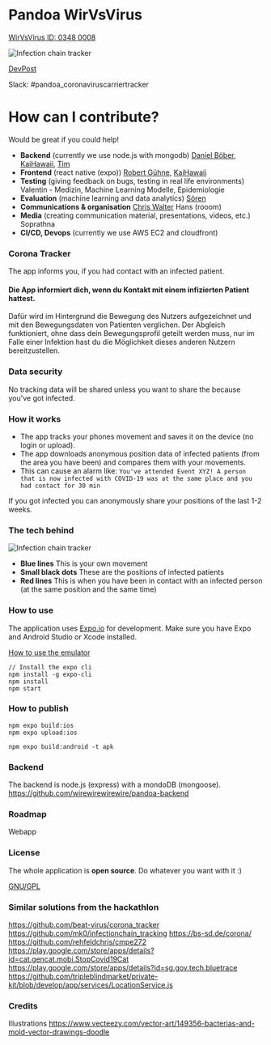 # Pandoa WirVsVirus

[WirVsVirus ID: 0348 0008](thttps://airtable.com/shrs71ccUVKyvLlUA/tbl6Br4W3IyPGk1jt/viw7AlEju6qFtXJqL?blocks=hide)

![Infection chain tracker](https://raw.githubusercontent.com/wirewirewirewire/pandoa/master/assets/images/infection-chain-tracker.png)

[DevPost](https://devpost.com/software/08_pandoa-corona-virus-tracker)

Slack: #pandoa_coronaviruscarriertracker

# How can I contribute?

Would be great if you could help!

- **Backend** (currently we use node.js with mongodb) [Daniel Böber](https://github.com/smarthomeagentur), [KaiHawaii](https://github.com/Kaipirinha), [Tim](https://github.com/pr1zm)
- **Frontend** (react native (expo)) [Robert Gühne](https://github.com/Utzel-Butzel), [KaiHawaii](https://github.com/Kaipirinha)
- **Testing** (giving feedback on bugs, testing in real life environments) Valentin - Medizin, Machine Learning Modelle, Epidemiologie
- **Evaluation** (machine learning and data analytics) [Sören](https://github.com/soerili)
- **Communications & organisation** [Chris Walter]() Hans (rooom)
- **Media** (creating communication material, presentations, videos, etc.) Soprathna
- **CI/CD, Devops** (currently we use AWS EC2 and cloudfront)

### Corona Tracker

The app informs you, if you had contact with an infected patient.

#### Die App informiert dich, wenn du Kontakt mit einem infizierten Patient hattest.

Dafür wird im Hintergrund die Bewegung des Nutzers aufgezeichnet und mit den Bewegungsdaten von Patienten verglichen.
Der Abgleich funktioniert, ohne dass dein Bewegungsprofil geteilt werden muss, nur im Falle einer Infektion hast du die Möglichkeit dieses anderen Nutzern bereitzustellen.

### Data security

No tracking data will be shared unless you want to share the because you've got infected.

### How it works

- The app tracks your phones movement and saves it on the device (no login or upload).
- The app downloads anonymous position data of infected patients (from the area you have been) and compares them with your movements.
- This can cause an alarm like: `You've attended Event XYZ! A person that is now infected with COVID-19 was at the same place and you had contact for 30 min`

If you got infected you can anonymously share your positions of the last 1-2 weeks.

### The tech behind

![Infection chain tracker](https://raw.githubusercontent.com/wirewirewirewire/pandoa/master/assets/images/how-it-works.png)

- **Blue lines** This is your own movement
- **Small black dots** These are the positions of infected patients
- **Red lines** This is when you have been in contact with an infected person (at the same position and the same time)

### How to use

The application uses [Expo.io](https://expo.io/) for development. Make sure you have Expo and Android Studio or Xcode installed.

[How to use the emulator](https://docs.expo.io/versions/latest/workflow/android-studio-emulator/)

```
// Install the expo cli
npm install -g expo-cli
npm install
npm start
```

### How to publish

```
npm expo build:ios
npm expo upload:ios
```

```
npm expo build:android -t apk
```

### Backend

The backend is node.js (express) with a mondoDB (mongoose).
https://github.com/wirewirewirewire/pandoa-backend

### Roadmap

Webapp

### License

The whole application is **open source**. Do whatever you want with it :)

[GNU/GPL](https://github.com/wirewirewirewire/pandoa/blob/master/LICENSE)

### Similar solutions from the hackathlon

https://github.com/beat-virus/corona_tracker
https://github.com/mk0/infectionchain_tracking
https://bs-sd.de/corona/
https://github.com/rehfeldchris/cmpe272
https://play.google.com/store/apps/details?id=cat.gencat.mobi.StopCovid19Cat
https://play.google.com/store/apps/details?id=sg.gov.tech.bluetrace
https://github.com/tripleblindmarket/private-kit/blob/develop/app/services/LocationService.js

### Credits

Illustrations
https://www.vecteezy.com/vector-art/149356-bacterias-and-mold-vector-drawings-doodle

```

```

